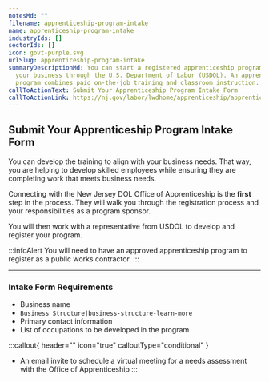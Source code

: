 ```yaml
---
notesMd: ""
filename: apprenticeship-program-intake
name: apprenticeship-program-intake
industryIds: []
sectorIds: []
icon: govt-purple.svg
urlSlug: apprenticeship-program-intake
summaryDescriptionMd: You can start a registered apprenticeship program within
  your business through the U.S. Department of Labor (USDOL). An apprenticeship
  program combines paid on-the-job training and classroom instruction.
callToActionText: Submit Your Apprenticeship Program Intake Form
callToActionLink: https://nj.gov/labor/lwdhome/apprenticeship/apprenticeshipOnboarding.html
---
```


## Submit Your Apprenticeship Program Intake Form

You can develop the training to align with your business needs. That way, you are helping to develop skilled employees while ensuring they are completing work that meets business needs.

Connecting with the New Jersey DOL Office of Apprenticeship is the **first** step in the process. They will walk you through the registration process and your responsibilities as a program sponsor.

You will then work with a representative from USDOL to develop and register your program.

:::infoAlert
You will need to have an approved apprenticeship program to register as a public works contractor.
:::

---

### Intake Form Requirements

- Business name
- `Business Structure|business-structure-learn-more`
- Primary contact information
- List of occupations to be developed in the program

:::callout{ header="" icon="true" calloutType="conditional" }

- An email invite to schedule a virtual meeting for a needs assessment with the Office of Apprenticeship
  :::
